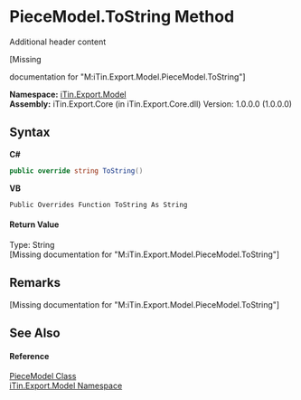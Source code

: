 # PieceModel.ToString Method 
Additional header content 

\[Missing <summary> documentation for "M:iTin.Export.Model.PieceModel.ToString"\]

**Namespace:**&nbsp;<a href="ef57ffcc-e95e-b212-5a46-9aa6f5a3511f">iTin.Export.Model</a><br />**Assembly:**&nbsp;iTin.Export.Core (in iTin.Export.Core.dll) Version: 1.0.0.0 (1.0.0.0)

## Syntax

**C#**<br />
``` C#
public override string ToString()
```

**VB**<br />
``` VB
Public Overrides Function ToString As String
```


#### Return Value
Type: String<br />\[Missing <returns> documentation for "M:iTin.Export.Model.PieceModel.ToString"\]

## Remarks
\[Missing <remarks> documentation for "M:iTin.Export.Model.PieceModel.ToString"\]

## See Also


#### Reference
<a href="0ca7b575-6078-b606-0774-74123c02ad52">PieceModel Class</a><br /><a href="ef57ffcc-e95e-b212-5a46-9aa6f5a3511f">iTin.Export.Model Namespace</a><br />